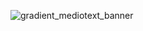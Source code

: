 ![gradient_mediotext_banner](https://github.com/salemo5m/salemo5m/assets/132095992/d0ba4348-e676-4862-94a3-b46f7d386940)
